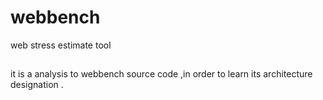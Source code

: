 # webbench
web stress estimate tool
## 
it is a analysis to webbench source code ,in order to learn its architecture designation .
